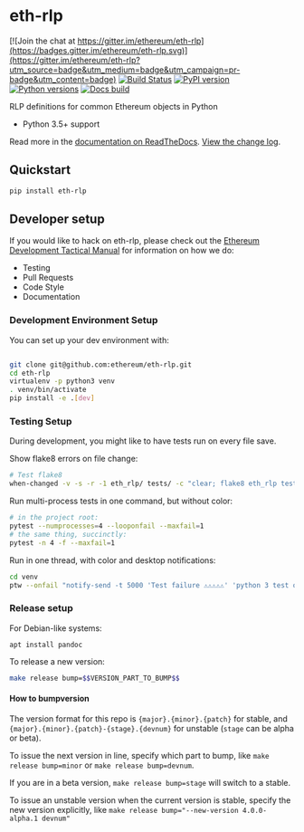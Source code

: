 # eth-rlp

[![Join the chat at https://gitter.im/ethereum/eth-rlp](https://badges.gitter.im/ethereum/eth-rlp.svg)](https://gitter.im/ethereum/eth-rlp?utm_source=badge&utm_medium=badge&utm_campaign=pr-badge&utm_content=badge)
[![Build Status](https://circleci.com/gh/ethereum/eth-rlp.svg?style=shield)](https://circleci.com/gh/ethereum/eth-rlp)
[![PyPI version](https://badge.fury.io/py/eth-rlp.svg)](https://badge.fury.io/py/eth-rlp)
[![Python versions](https://img.shields.io/pypi/pyversions/eth-rlp.svg)](https://pypi.python.org/pypi/eth-rlp)
[![Docs build](https://readthedocs.org/projects/eth-rlp/badge/?version=latest)](http://eth-rlp.readthedocs.io/en/latest/?badge=latest)
   

RLP definitions for common Ethereum objects in Python

* Python 3.5+ support

Read more in the [documentation on ReadTheDocs](http://eth-rlp.readthedocs.io/). [View the change log](http://eth-rlp.readthedocs.io/en/latest/releases.html).

## Quickstart

```sh
pip install eth-rlp
```

## Developer setup

If you would like to hack on eth-rlp, please check out the
[Ethereum Development Tactical Manual](https://github.com/pipermerriam/ethereum-dev-tactical-manual)
for information on how we do:

- Testing
- Pull Requests
- Code Style
- Documentation

### Development Environment Setup

You can set up your dev environment with:

```sh

git clone git@github.com:ethereum/eth-rlp.git
cd eth-rlp
virtualenv -p python3 venv
. venv/bin/activate
pip install -e .[dev]
```

### Testing Setup

During development, you might like to have tests run on every file save.

Show flake8 errors on file change:

```sh
# Test flake8
when-changed -v -s -r -1 eth_rlp/ tests/ -c "clear; flake8 eth_rlp tests && echo 'flake8 success' || echo 'error'"
```

Run multi-process tests in one command, but without color:

```sh
# in the project root:
pytest --numprocesses=4 --looponfail --maxfail=1
# the same thing, succinctly:
pytest -n 4 -f --maxfail=1
```

Run in one thread, with color and desktop notifications:

```sh
cd venv
ptw --onfail "notify-send -t 5000 'Test failure ⚠⚠⚠⚠⚠' 'python 3 test on eth-rlp failed'" ../tests ../eth_rlp
```

### Release setup

For Debian-like systems:
```
apt install pandoc
```

To release a new version:

```sh
make release bump=$$VERSION_PART_TO_BUMP$$
```

#### How to bumpversion

The version format for this repo is `{major}.{minor}.{patch}` for stable, and
`{major}.{minor}.{patch}-{stage}.{devnum}` for unstable (`stage` can be alpha or beta).

To issue the next version in line, specify which part to bump,
like `make release bump=minor` or `make release bump=devnum`.

If you are in a beta version, `make release bump=stage` will switch to a stable.

To issue an unstable version when the current version is stable, specify the
new version explicitly, like `make release bump="--new-version 4.0.0-alpha.1 devnum"`
